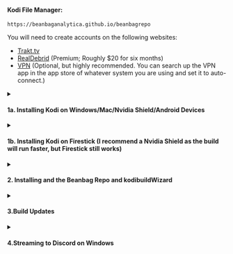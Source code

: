 
<summary><h4>Kodi File Manager:</h4></summary>
<code>https://beanbaganalytica.github.io/beanbagrepo</code>

You will need to create accounts on the following websites:

- [Trakt.tv](https://trakt.tv/)
- [RealDebrid](http://real-debrid.com/?id=7423788) (Premium; Roughly $20 for six months)
- [VPN](https://ref.nordvpn.com/HjrvXiZBJfX) (Optional, but highly recommended. You can search up the VPN app in the app store of whatever system you are using and set it to auto-connect.)

<details>
<summary><h4>1a. Installing Kodi on Windows/Mac/Nvidia Shield/Android Devices</h4></summary>

1. **Windows**: Download Kodi within the Microsoft Store or by clicking [here](https://www.microsoft.com/store/productId/9NBLGGH4T892).
2. **MAC**: Download Kodi from the official website by clicking [here](https://kodi.tv/download/macos).
3. **Nvidia Shield/Android Devices**: Download Kodi within the Google Play Store or by clicking [here](https://play.google.com/store/apps/details?id=org.xbmc.kodi&hl=en_US&gl=US).
   - Recommended installation for Nvidia Shield/Android Devices: [SmartTubeNext](https://smarttubenext.com/android-tv-box/) (YouTube with SponsorBlock and Ad-Blocking)

</details>

<details>
<summary><h4>1b. Installing Kodi on Firestick (I recommend a Nvidia Shield as the build will run faster, but Firestick still works)</h4></summary>

1. Follow the guide located [here](https://smarttubenext.com/firestick/) through Step 12. 
   - I highly recommend following the entire guide above as it will have you install SmartTubeNext (YouTube with SponsorBlock and Ad-Blocking)
2. Within Downloader, go to the browser option. Within the URL field enter: <code>https://kodi.tv/download/android </code> and click **Go**.
3. Click on the **ARMV7A(32BIT)** download option.
4. A prompt will ask you if you want to install the application. Click **Install**.
</details>
<details>
<summary><h4>2. Installing and the Beanbag Repo and kodibuildWizard</h4></summary>

1. Enable Unknown Sources:
    1. Click the **Gearbox** in the top left
   2. Click **System** in the bottom right
   3. Click on **Add-ons** in the menu to the left
   4. Flip the switch for **Unknown Sources** to on and hit **Yes** when prompted
   5. Return to main menu by clicking back on your remote or backspace on keyboard


2. Add the **Beanbag Repo** to Kodi:
   1. From the main menu, click the **Gearbox** in the top left
   2. Click the **File Manager** in the top left
   3. Click on **Add Source**, then click on **None**
   4. In the prompt, type in <code>https://beanbaganalytica.github.io/beanbagrepo </code> and hit **OK** and hit **OK** once more
   5. Return to main menu by clicking back on your remote or backspace on keyboard
   6. Click the **Gearbox** in the top left
   7. Click the **Add-ons** in the top row
   8. Click **Install from zip file**
   9. Click the source **beanbagrepo** then click the **.zip** option


3. Install the **kodibuildWizard** and install the current build:
   1. Click the **Gearbox** in the top left
   2. Click the **Add-ons** in the top row
   3. Click **Install from repository**
   4. Click on *Beanbag Repo*
   5. Click **Program add-ons** then click **kodibuildWizard**
   6. Click **Install** and hit **OK** when prompted
   7. A prompt will show stating *"Since this is your first run..."*. If you are installing on Windows, select the additional item that says "Keep My playercorefactory.xml" then hit **Continue**. If you are on any other device, just hit **Continue**
   8. A prompt will show that states "Currently no build installed...". Click **Build Menu** and patiently let it load
   9. Once it has loaded, click **Install** at the bottom. **ONLY HIT INSTALL ONCE!** It will take a bit to load, but there are background processes running
   10. A prompt will appear asking you to download and install. Click **Yes,Install**. 
   11. It may look like nothing is happening, but after you hit **Yes, install** background processes will start running. Be patient
   12. There may be a prompt that says a couple errors have occurred, and it will ask if you want to view it. Just hit the **No** option. Be patient and background processes will keep running
   13. After waiting, a prompt will tell you that you need to Force Close Kodi. Hit **OK** and then reopen Kodi. The build is now installed


4. Add your Trakt.tv and Real-Debrid Accounts to the build:
   1. It will ask you to authorize your Trakt account. Hit no at this time, we will do this later. You may get this multiple times.
   2. It will also ask you to install Build Specific addons, hit yes and let it run. It will automatically install a couple needed program dependencies. If it says something failed, do not worry. It will attempt again after playing content for the first time.
   3. Now we can add the accounts. Go to the top right corner, click on the gear and select **Seren Settings** from the drop-down menu.
   4. Navigate to **Open Settings Menu** and click it
   5. In the menu on the left, navigate to **Accounts**
   6. In this menu, there will be an option to **Authenticate Trakt**, click it and follow the instructions to authenticate
   7. There is also an option to **Authenticate Real-Debrid**, click it and follow the instructions to authenticate

   
You now have everything you need to use the build! Go back to the main menu and play what ever you want. Use the Trakt.tv app to modify your watch history and add TV shows to your collection!
</details>

<details>
<summary><h4>3.Build Updates </h4></summary>

When I upload new builds you will receive a notification to update. Hit **Yes, Install** and be patient similar to the other steps. Background processes will run to install it. Your authentications will be saved, but you will be spammed to authenticate Trakt again after updating. Hit **No** to the prompts and install the build specific add-ons. Then close Kodi and reopen, you will be logged in to your accounts again.
</details>

<details>
<summary><h4>4.Streaming to Discord on Windows </h4></summary>

As long as Kodi is downloaded from the Microsoft Store you may add it by doing the following:
   
"Note: If the game does not appear, try manually adding your game by going to **User Settings > Game Activity > Add it!**

Unfortunately, if your game is not recognized by Game Detection, or through the process of manually adding it, then you will not be able to stream the game."
   
[Discord Documentation]([https://ref.nordvpn.com/HjrvXiZBJfX](https://support.discord.com/hc/en-us/articles/360040816151-Go-Live-and-Screen-Share#h_01EZZRFWPEJCBNGFKFJC8951H8))
